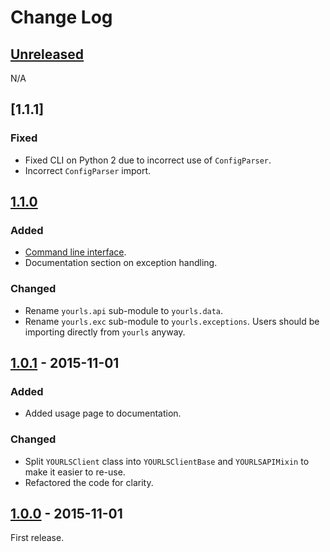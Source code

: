 # Change Log

## [Unreleased][unreleased]
N/A

## [1.1.1]
### Fixed
- Fixed CLI on Python 2 due to incorrect use of `ConfigParser`.
- Incorrect `ConfigParser` import.

## [1.1.0]
### Added
- [Command line interface](http://yourls-python.readthedocs.org/en/latest/cli.html).
- Documentation section on exception handling.

### Changed
- Rename `yourls.api` sub-module to `yourls.data`.
- Rename `yourls.exc` sub-module to `yourls.exceptions`. Users should be importing directly from `yourls` anyway.

## [1.0.1] - 2015-11-01
### Added
- Added usage page to documentation.

### Changed
- Split `YOURLSClient` class into `YOURLSClientBase` and `YOURLSAPIMixin` to make it easier to re-use.
- Refactored the code for clarity.

## [1.0.0] - 2015-11-01

First release.

[unreleased]: https://github.com/RazerM/yourls-python/compare/1.1.1...HEAD
[1.1.0]: https://github.com/RazerM/yourls-python/compare/1.1.0...1.1.1
[1.1.0]: https://github.com/RazerM/yourls-python/compare/1.0.1...1.1.0
[1.0.1]: https://github.com/RazerM/yourls-python/compare/1.0.0...1.0.1
[1.0.0]: https://github.com/RazerM/yourls-python/compare/0ef60c1cef3979df819c8f7c0819f1ca052368f6...1.0.0
